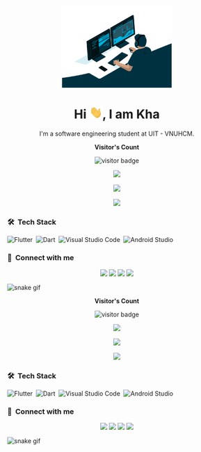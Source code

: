 <p align="center"><img src="https://github.com/ngoduongkha/ngoduongkha/blob/master/assets/coding.gif" width="50%" height="50%"></p>
<h1 align="center">Hi <img src="https://raw.githubusercontent.com/KevinPatel04/KevinPatel04/master/Hi.gif" width="30px">, I am Kha </h1>

<p align="center" width="150px">I'm a software engineering student at UIT - VNUHCM.</p>

<p align="center"><b>Visitor's Count</b></p>
<p align="center"><img src="https://profile-counter.glitch.me/ngoduongkha/count.svg" alt="visitor badge"/></p>
<p align="center"><img src="https://github-readme-stats.vercel.app/api/top-langs/?username=ngoduongkha&layout=compact&hide=TSQL&theme=radical"></p>
<p align="center" ><img src="https://github-readme-stats.vercel.app/api?username=ngoduongkha&count_private=true&show_icons=true&&theme=radical&include_all_commits=true" width="400"></p> 
<p align="center" ><img src="https://github-readme-streak-stats.herokuapp.com?user=ngoduongkha&theme=radical"></p>

### 🛠 &nbsp;Tech Stack

![Flutter](https://img.shields.io/badge/-Flutter-05122A?style=flat&logo=flutter&logoColor=02569B)&nbsp;
![Dart](https://img.shields.io/badge/-Dart-05122A?style=flat&logo=dart&logoColor=1075C2)&nbsp;
![Visual Studio Code](https://img.shields.io/badge/-Visual%20Studio%20Code-05122A?style=flat&logo=visual-studio-code&logoColor=007ACC)&nbsp;
![Android Studio](https://img.shields.io/badge/-Android%20Studio-05122A?style=flat&logo=android-studio&logoColor=3DDC84)&nbsp;

### :link: &nbsp;Connect with me

<p align="center">
<a href="https://www.facebook.com/ngoduongkha/"><img src="https://img.shields.io/badge/Facebook-1877F2?style=for-the-badge&logo=facebook&logoColor=white"/></a>
<a href="https://www.instagram.com/_duong_kha_/"><img src="https://img.shields.io/badge/Instagram-E4405F?style=for-the-badge&logo=instagram&logoColor=white"/></a>
<a href="mailto:ngoduongkhakg2001@gmail.com"><img src="https://img.shields.io/badge/-ngoduongkhakg2001@gmail.com-D14836?style=for-the-badge&logo=Gmail&logoColor=white"/></a>
<a href="https://github.com/ngoduongkha"><img src="https://img.shields.io/badge/GitHub-100000?style=for-the-badge&logo=github&logoColor=white"/></a>
</p>

![snake gif](https://github.com/ngoduongkha/ngoduongkha/assets/github-contribution-grid-snake.gif)
<p align="center"><b>Visitor's Count</b></p>
<p align="center"><img src="https://profile-counter.glitch.me/ngoduongkha/count.svg" alt="visitor badge"/></p>
<p align="center"><img src="https://github-readme-stats.vercel.app/api/top-langs/?username=ngoduongkha&layout=compact&hide=TSQL&theme=radical"></p>
<p align="center" ><img src="https://github-readme-stats.vercel.app/api?username=ngoduongkha&count_private=true&show_icons=true&&theme=radical&include_all_commits=true" width="400"></p> 
<p align="center" ><img src="https://github-readme-streak-stats.herokuapp.com?user=ngoduongkha&theme=radical"></p>

### 🛠 &nbsp;Tech Stack

![Flutter](https://img.shields.io/badge/-Flutter-05122A?style=flat&logo=flutter&logoColor=02569B)&nbsp;
![Dart](https://img.shields.io/badge/-Dart-05122A?style=flat&logo=dart&logoColor=1075C2)&nbsp;
![Visual Studio Code](https://img.shields.io/badge/-Visual%20Studio%20Code-05122A?style=flat&logo=visual-studio-code&logoColor=007ACC)&nbsp;
![Android Studio](https://img.shields.io/badge/-Android%20Studio-05122A?style=flat&logo=android-studio&logoColor=3DDC84)&nbsp;

### :link: &nbsp;Connect with me

<p align="center">
<a href="https://www.facebook.com/ngoduongkha/"><img src="https://img.shields.io/badge/Facebook-1877F2?style=for-the-badge&logo=facebook&logoColor=white"/></a>
<a href="https://www.instagram.com/_duong_kha_/"><img src="https://img.shields.io/badge/Instagram-E4405F?style=for-the-badge&logo=instagram&logoColor=white"/></a>
<a href="mailto:ngoduongkhakg2001@gmail.com"><img src="https://img.shields.io/badge/-ngoduongkhakg2001@gmail.com-D14836?style=for-the-badge&logo=Gmail&logoColor=white"/></a>
<a href="https://github.com/ngoduongkha"><img src="https://img.shields.io/badge/GitHub-100000?style=for-the-badge&logo=github&logoColor=white"/></a>
</p>

![snake gif](https://github.com/ngoduongkha/ngoduongkha/assets/github-contribution-grid-snake.gif)
